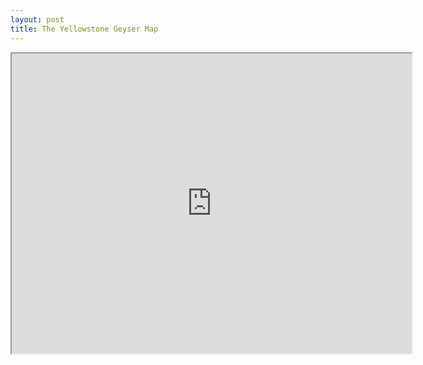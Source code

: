 ```yaml
---
layout: post
title: The Yellowstone Geyser Map
---
```


<iframe src="https://www.google.com/maps/d/u/1/embed?mid=1THfmcJIQTE8I3gYDHPNkp62J_aY" width="640" height="480"></iframe>
